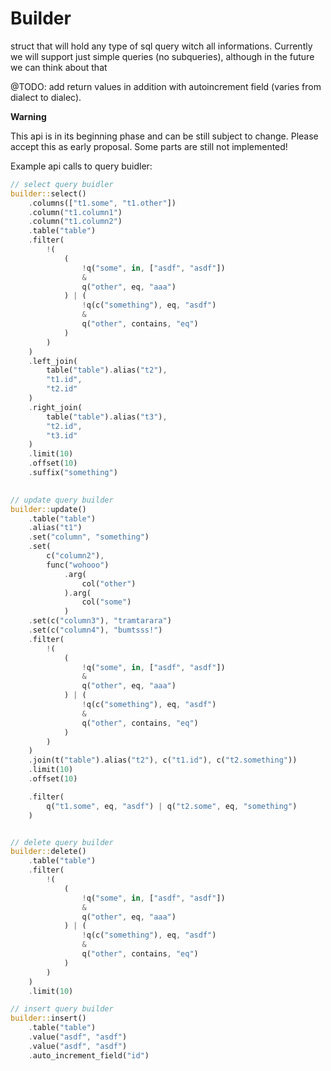 Builder
=======

struct that will hold any type of sql query witch all informations.
Currently we will support just simple queries (no subqueries), although in the future we can think about that

@TODO:
add return values in addition with autoincrement field (varies from dialect to dialec).

**Warning**

This api is in its beginning phase and can be still subject to change. Please accept this as early proposal.
Some parts are still not implemented!

Example api calls to query buidler:

```rust
// select query buidler
builder::select()
	.columns(["t1.some", "t1.other"])
	.column("t1.column1")
	.column("t1.column2")
	.table("table")
	.filter(
		!(
			(
				!q("some", in, ["asdf", "asdf"]) 
				& 
				q("other", eq, "aaa")
			) | (
				!q(c("something"), eq, "asdf")
				&
				q("other", contains, "eq")
			)
		)
	)
	.left_join(
		table("table").alias("t2"),
		"t1.id",
		"t2.id"
	)
	.right_join(
		table("table").alias("t3"),
		"t2.id",
		"t3.id"
	)
	.limit(10)
	.offset(10)
	.suffix("something")
	

// update query builder
builder::update()
	.table("table")
	.alias("t1")
	.set("column", "something")
	.set(
	    c("column2"), 
	    func("wohooo")
	        .arg(
	            col("other")
	        ).arg(
	            col("some")
	        )
	.set(c("column3"), "tramtarara")
	.set(c("column4"), "bumtsss!")
	.filter(
		!(
			(
				!q("some", in, ["asdf", "asdf"])
				&
				q("other", eq, "aaa")
			) | (
				!q(c("something"), eq, "asdf")
				&
				q("other", contains, "eq")
			)
		)
	)
	.join(t("table").alias("t2"), c("t1.id"), c("t2.something"))
	.limit(10)
	.offset(10)

	.filter(
		q("t1.some", eq, "asdf") | q("t2.some", eq, "something")
	)


// delete query builder
builder::delete()
	.table("table")
	.filter(
		!(
			(
				!q("some", in, ["asdf", "asdf"])
				&
				q("other", eq, "aaa")
			) | (
				!q(c("something"), eq, "asdf")
				&
				q("other", contains, "eq")
			)
		)
	)
	.limit(10)

// insert query builder
builder::insert()
	.table("table")
	.value("asdf", "asdf")
	.value("asdf", "asdf")
	.auto_increment_field("id")
```
